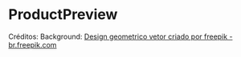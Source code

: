 # ProductPreview

Créditos:
Background: <a href='https://br.freepik.com/fotos-vetores-gratis/design-geometrico'>Design geometrico vetor criado por freepik - br.freepik.com</a>
